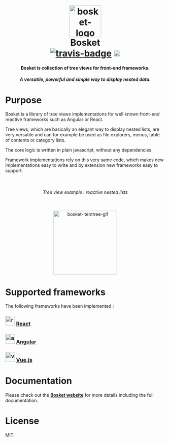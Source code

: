 <h1 align="center">
	<a href="https://elbywan.github.io/bosket/">
		<img alt="bosket-logo" src="https://elbywan.github.io/bosket/assets/bosket-logo.png" width="100px"/>
	</a>
	<br>
    Bosket<br>
	<a href="https://travis-ci.org/elbywan/bosket"><img alt="travis-badge" src="https://travis-ci.org/elbywan/bosket.svg?branch=master"></a>
	<a href="https://www.npmjs.com/package/bosket"><img alt="npm-badge" src="https://badge.fury.io/js/bosket.svg" height="20"></a>
</h1>
<h4 align="center">
	Bosket is collection of tree views for front-end frameworks.
</h4>
<h5 align="center">
	A versatile, powerful and simple way to display nested data.
</h5>

# Purpose

Bosket is a library of tree views implementations for well known front-end reactive frameworks such as Angular or React.

Tree views, which are basically an elegant way to display nested lists, are very versatile and can for example be used as file explorers, menus, table of contents or category lists.

The core logic is written in plain javascript, without any dependencies.

Framework implementations rely on this very same code, which makes new implementations easy to write and by extension new frameworks easy to support.

<br>
<div align="center">
	<h6><i>Tree view example : reactive nested lists</i></h6><br>
    <a href="https://elbywan.github.io/bosket/">
        <img alt="bosket-itemtree-gif" src="https://elbywan.github.io/bosket/assets/bosket-itemtree.gif" width="200px"/>
    </a>
</div>

# Supported frameworks

The following frameworks have been implemented :

### <a href="https://facebook.github.io/react/"><img src="https://elbywan.github.io/bosket/assets/react-logo-fat.svg" alt="react-logo" width="30px"></a> [React](https://elbywan.github.io/bosket/react)

### <a href="https://angular.io/"><img src="https://elbywan.github.io/bosket/assets/angular.svg" alt="angular-logo" width="30px"></a> [Angular](https://elbywan.github.io/bosket/angular)

### <a href="https://vuejs.org/"><img src="https://elbywan.github.io/bosket/assets/vue.svg" alt="vue-logo" width="30px"></a> [Vue.js](https://elbywan.github.io/bosket/vue)

# Documentation

Please check out the **[Bosket website](https://elbywan.github.io/bosket/)** for more details including the full documentation.

# License

MIT
